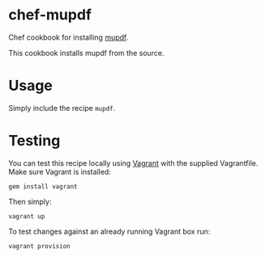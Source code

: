 chef-mupdf
================

Chef cookbook for installing [mupdf][mupdf].

This cookbook installs mupdf from the source.

Usage
=====

Simply include the recipe `mupdf`.

Testing
=======

You can test this recipe locally using [Vagrant][vagrant] with
the supplied Vagrantfile. Make sure Vagrant is installed:

	gem install vagrant

Then simply:

	vagrant up

To test changes against an already running Vagrant box run:

	vagrant provision

[mupdf]: http://www.mupdf.com/
[vagrant]: http://www.vagrantup.com